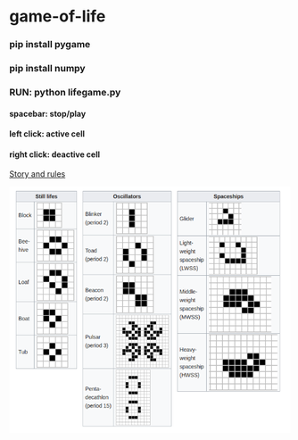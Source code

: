 # game-of-life

### pip install pygame
### pip install numpy 
### RUN: python lifegame.py

#### spacebar: stop/play
#### left click: active cell
#### right click: deactive cell

[Story and rules](https://en.wikipedia.org/wiki/Conway%27s_Game_of_Life)

![Patterns](https://raw.githubusercontent.com/kevinvarela/game-of-life/master/patterns.png "Patterns")
